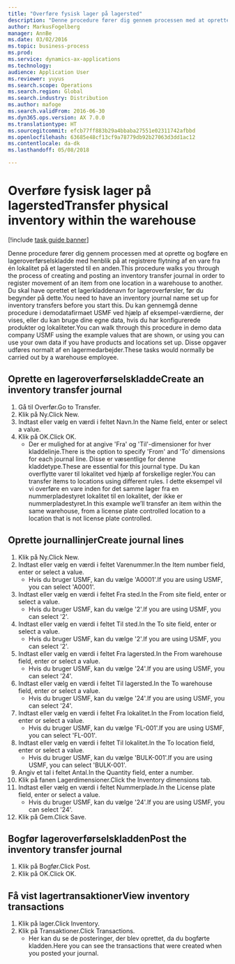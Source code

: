 ```yaml
---
title: "Overføre fysisk lager på lagersted"
description: "Denne procedure fører dig gennem processen med at oprette og bogføre en lageroverførselskladde med henblik på at registrere flytning af en vare fra én lokalitet på et lagersted til en anden."
author: MarkusFogelberg
manager: AnnBe
ms.date: 03/02/2016
ms.topic: business-process
ms.prod: 
ms.service: dynamics-ax-applications
ms.technology: 
audience: Application User
ms.reviewer: yuyus
ms.search.scope: Operations
ms.search.region: Global
ms.search.industry: Distribution
ms.author: mafoge
ms.search.validFrom: 2016-06-30
ms.dyn365.ops.version: AX 7.0.0
ms.translationtype: HT
ms.sourcegitcommit: efcb77ff883b29a4bbaba27551e02311742afbbd
ms.openlocfilehash: 63685e48cf13cf9a78779db92b27063d3dd1ac12
ms.contentlocale: da-dk
ms.lasthandoff: 05/08/2018

---
```

# <a name="transfer-physical-inventory-within-the-warehouse"></a><span data-ttu-id="5359b-103">Overføre fysisk lager på lagersted</span><span class="sxs-lookup"><span data-stu-id="5359b-103">Transfer physical inventory within the warehouse</span></span>

[!include [task guide banner](../../includes/task-guide-banner.md)]

<span data-ttu-id="5359b-104">Denne procedure fører dig gennem processen med at oprette og bogføre en lageroverførselskladde med henblik på at registrere flytning af en vare fra én lokalitet på et lagersted til en anden.</span><span class="sxs-lookup"><span data-stu-id="5359b-104">This procedure walks you through the process of creating and posting an inventory transfer journal in order to register movement of an item from one location in a warehouse to another.</span></span> <span data-ttu-id="5359b-105">Du skal have oprettet et lagerkladdenavn for lageroverførsler, før du begynder på dette.</span><span class="sxs-lookup"><span data-stu-id="5359b-105">You need to have an inventory journal name set up for inventory transfers before you start this.</span></span> <span data-ttu-id="5359b-106">Du kan gennemgå denne procedure i demodatafirmaet USMF ved hjælp af eksempel-værdierne, der vises, eller du kan bruge dine egne data, hvis du har konfigurerede produkter og lokaliteter.</span><span class="sxs-lookup"><span data-stu-id="5359b-106">You can walk through this procedure in demo data company USMF using the example values that are shown, or using you can use your own data if you have products and locations set up.</span></span> <span data-ttu-id="5359b-107">Disse opgaver udføres normalt af en lagermedarbejder.</span><span class="sxs-lookup"><span data-stu-id="5359b-107">These tasks would normally be carried out by a warehouse employee.</span></span>


## <a name="create-an-inventory-transfer-journal"></a><span data-ttu-id="5359b-108">Oprette en lageroverførselskladde</span><span class="sxs-lookup"><span data-stu-id="5359b-108">Create an inventory transfer journal</span></span>
1. <span data-ttu-id="5359b-109">Gå til Overfør.</span><span class="sxs-lookup"><span data-stu-id="5359b-109">Go to Transfer.</span></span>
2. <span data-ttu-id="5359b-110">Klik på Ny.</span><span class="sxs-lookup"><span data-stu-id="5359b-110">Click New.</span></span>
3. <span data-ttu-id="5359b-111">Indtast eller vælg en værdi i feltet Navn.</span><span class="sxs-lookup"><span data-stu-id="5359b-111">In the Name field, enter or select a value.</span></span>
4. <span data-ttu-id="5359b-112">Klik på OK.</span><span class="sxs-lookup"><span data-stu-id="5359b-112">Click OK.</span></span>
    * <span data-ttu-id="5359b-113">Der er mulighed for at angive 'Fra' og 'Til'-dimensioner for hver kladdelinje.</span><span class="sxs-lookup"><span data-stu-id="5359b-113">There is the option to specify 'From' and 'To' dimensions for each journal line.</span></span> <span data-ttu-id="5359b-114">Disse er væsentlige for denne kladdetype.</span><span class="sxs-lookup"><span data-stu-id="5359b-114">These are essential for this journal type.</span></span> <span data-ttu-id="5359b-115">Du kan overflytte varer til lokalitet ved hjælp af forskellige regler.</span><span class="sxs-lookup"><span data-stu-id="5359b-115">You can transfer items to locations using different rules.</span></span> <span data-ttu-id="5359b-116">I dette eksempel vil vi overføre en vare inden for det samme lager fra en nummerpladestyret lokalitet til en lokalitet, der ikke er nummerpladestyret.</span><span class="sxs-lookup"><span data-stu-id="5359b-116">In this example we’ll transfer an item within the same warehouse, from a license plate controlled location to a location that is not license plate controlled.</span></span>   

## <a name="create-journal-lines"></a><span data-ttu-id="5359b-117">Oprette journallinjer</span><span class="sxs-lookup"><span data-stu-id="5359b-117">Create journal lines</span></span>
1. <span data-ttu-id="5359b-118">Klik på Ny.</span><span class="sxs-lookup"><span data-stu-id="5359b-118">Click New.</span></span>
2. <span data-ttu-id="5359b-119">Indtast eller vælg en værdi i feltet Varenummer.</span><span class="sxs-lookup"><span data-stu-id="5359b-119">In the Item number field, enter or select a value.</span></span>
    * <span data-ttu-id="5359b-120">Hvis du bruger USMF, kan du vælge 'A0001'.</span><span class="sxs-lookup"><span data-stu-id="5359b-120">If you are using USMF, you can select 'A0001'.</span></span>  
3. <span data-ttu-id="5359b-121">Indtast eller vælg en værdi i feltet Fra sted.</span><span class="sxs-lookup"><span data-stu-id="5359b-121">In the From site field, enter or select a value.</span></span>
    * <span data-ttu-id="5359b-122">Hvis du bruger USMF, kan du vælge '2'.</span><span class="sxs-lookup"><span data-stu-id="5359b-122">If you are using USMF, you can select '2'.</span></span>  
4. <span data-ttu-id="5359b-123">Indtast eller vælg en værdi i feltet Til sted.</span><span class="sxs-lookup"><span data-stu-id="5359b-123">In the To site field, enter or select a value.</span></span>
    * <span data-ttu-id="5359b-124">Hvis du bruger USMF, kan du vælge '2'.</span><span class="sxs-lookup"><span data-stu-id="5359b-124">If you are using USMF, you can select '2'.</span></span>  
5. <span data-ttu-id="5359b-125">Indtast eller vælg en værdi i feltet Fra lagersted.</span><span class="sxs-lookup"><span data-stu-id="5359b-125">In the From warehouse field, enter or select a value.</span></span>
    * <span data-ttu-id="5359b-126">Hvis du bruger USMF, kan du vælge '24'.</span><span class="sxs-lookup"><span data-stu-id="5359b-126">If you are using USMF, you can select '24'.</span></span>  
6. <span data-ttu-id="5359b-127">Indtast eller vælg en værdi i feltet Til lagersted.</span><span class="sxs-lookup"><span data-stu-id="5359b-127">In the To warehouse field, enter or select a value.</span></span>
    * <span data-ttu-id="5359b-128">Hvis du bruger USMF, kan du vælge '24'.</span><span class="sxs-lookup"><span data-stu-id="5359b-128">If you are using USMF, you can select '24'.</span></span>  
7. <span data-ttu-id="5359b-129">Indtast eller vælg en værdi i feltet Fra lokalitet.</span><span class="sxs-lookup"><span data-stu-id="5359b-129">In the From location field, enter or select a value.</span></span>
    * <span data-ttu-id="5359b-130">Hvis du bruger USMF, kan du vælge 'FL-001'.</span><span class="sxs-lookup"><span data-stu-id="5359b-130">If you are using USMF, you can select 'FL-001'.</span></span>  
8. <span data-ttu-id="5359b-131">Indtast eller vælg en værdi i feltet Til lokalitet.</span><span class="sxs-lookup"><span data-stu-id="5359b-131">In the To location field, enter or select a value.</span></span>
    * <span data-ttu-id="5359b-132">Hvis du bruger USMF, kan du vælge 'BULK-001'.</span><span class="sxs-lookup"><span data-stu-id="5359b-132">If you are using USMF, you can select 'BULK-001'.</span></span>  
9. <span data-ttu-id="5359b-133">Angiv et tal i feltet Antal.</span><span class="sxs-lookup"><span data-stu-id="5359b-133">In the Quantity field, enter a number.</span></span>
10. <span data-ttu-id="5359b-134">Klik på fanen Lagerdimensioner.</span><span class="sxs-lookup"><span data-stu-id="5359b-134">Click the Inventory dimensions tab.</span></span>
11. <span data-ttu-id="5359b-135">Indtast eller vælg en værdi i feltet Nummerplade.</span><span class="sxs-lookup"><span data-stu-id="5359b-135">In the License plate field, enter or select a value.</span></span>
    * <span data-ttu-id="5359b-136">Hvis du bruger USMF, kan du vælge '24'.</span><span class="sxs-lookup"><span data-stu-id="5359b-136">If you are using USMF, you can select '24'.</span></span>  
12. <span data-ttu-id="5359b-137">Klik på Gem.</span><span class="sxs-lookup"><span data-stu-id="5359b-137">Click Save.</span></span>

## <a name="post-the-inventory-transfer-journal"></a><span data-ttu-id="5359b-138">Bogfør lageroverførselskladden</span><span class="sxs-lookup"><span data-stu-id="5359b-138">Post the inventory transfer journal</span></span>
1. <span data-ttu-id="5359b-139">Klik på Bogfør.</span><span class="sxs-lookup"><span data-stu-id="5359b-139">Click Post.</span></span>
2. <span data-ttu-id="5359b-140">Klik på OK.</span><span class="sxs-lookup"><span data-stu-id="5359b-140">Click OK.</span></span>

## <a name="view-inventory-transactions"></a><span data-ttu-id="5359b-141">Få vist lagertransaktioner</span><span class="sxs-lookup"><span data-stu-id="5359b-141">View inventory transactions</span></span>
1. <span data-ttu-id="5359b-142">Klik på lager.</span><span class="sxs-lookup"><span data-stu-id="5359b-142">Click Inventory.</span></span>
2. <span data-ttu-id="5359b-143">Klik på Transaktioner.</span><span class="sxs-lookup"><span data-stu-id="5359b-143">Click Transactions.</span></span>
    * <span data-ttu-id="5359b-144">Her kan du se de posteringer, der blev oprettet, da du bogførte kladden.</span><span class="sxs-lookup"><span data-stu-id="5359b-144">Here you can see the transactions that were created when you posted your journal.</span></span>  

